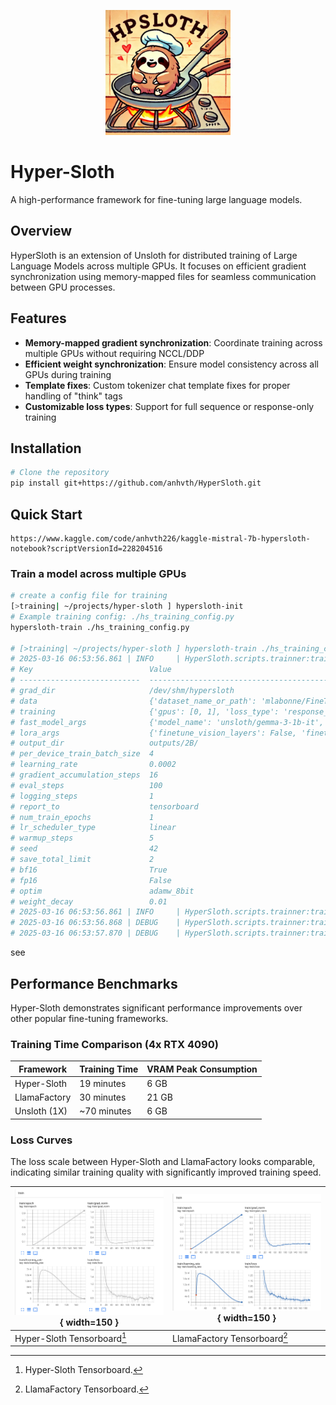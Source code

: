 <p align="center">
    <img src="images/hpsloth.webp" alt="HyperSloth Logo" width="200" />
</p>

# Hyper-Sloth

A high-performance framework for fine-tuning large language models.

## Overview

HyperSloth is an extension of Unsloth for distributed training of Large Language Models across multiple GPUs. It focuses on efficient gradient synchronization using memory-mapped files for seamless communication between GPU processes.

## Features

- **Memory-mapped gradient synchronization**: Coordinate training across multiple GPUs without requiring NCCL/DDP
- **Efficient weight synchronization**: Ensure model consistency across all GPUs during training
- **Template fixes**: Custom tokenizer chat template fixes for proper handling of "think" tags
- **Customizable loss types**: Support for full sequence or response-only training

## Installation

```bash
# Clone the repository
pip install git+https://github.com/anhvth/HyperSloth.git
```

## Quick Start

```kaggle
https://www.kaggle.com/code/anhvth226/kaggle-mistral-7b-hypersloth-notebook?scriptVersionId=228204516
```

### Train a model across multiple GPUs

```bash
# create a config file for training
[>training| ~/projects/hyper-sloth ] hypersloth-init
# Example training config: ./hs_training_config.py
hypersloth-train ./hs_training_config.py

# [>training| ~/projects/hyper-sloth ] hypersloth-train ./hs_training_config.py
# 2025-03-16 06:53:56.861 | INFO     | HyperSloth.scripts.trainner:train:94 -
# Key                          Value
# ---------------------------  ----------------------------------------------------------------------------------------------------------------------------------------------------------------------------------------------------------------------------
# grad_dir                     /dev/shm/hypersloth
# data                         {'dataset_name_or_path': 'mlabonne/FineTome-100k', 'test_ratio': 0.05, 'dataset_num_proc': 4, 'instruction_part': '<start_of_turn>user\n', 'response_part': '<start_of_turn>model\n', 'num_samples': 1000, 'split': 'train'}
# training                     {'gpus': [0, 1], 'loss_type': 'response_only'}
# fast_model_args              {'model_name': 'unsloth/gemma-3-1b-it', 'max_seq_length': 2048, 'load_in_4bit': True, 'load_in_8bit': False, 'full_finetuning': False, 'token': None}
# lora_args                    {'finetune_vision_layers': False, 'finetune_language_layers': True, 'finetune_attention_modules': True, 'finetune_mlp_modules': True, 'r': 16, 'lora_alpha': 16, 'lora_dropout': 0.0, 'bias': 'none', 'random_state': 3407}
# output_dir                   outputs/2B/
# per_device_train_batch_size  4
# learning_rate                0.0002
# gradient_accumulation_steps  16
# eval_steps                   100
# logging_steps                1
# report_to                    tensorboard
# num_train_epochs             1
# lr_scheduler_type            linear
# warmup_steps                 5
# seed                         42
# save_total_limit             2
# bf16                         True
# fp16                         False
# optim                        adamw_8bit
# weight_decay                 0.01
# 2025-03-16 06:53:56.861 | INFO     | HyperSloth.scripts.trainner:train:97 - Cleaning up previous runs
# 2025-03-16 06:53:56.868 | DEBUG    | HyperSloth.scripts.trainner:train:103 - Running on GPU 0
# 2025-03-16 06:53:57.870 | DEBUG    | HyperSloth.scripts.trainner:train:103 - Running on GPU 1
```

see

## Performance Benchmarks

Hyper-Sloth demonstrates significant performance improvements over other popular fine-tuning frameworks.

### Training Time Comparison (4x RTX 4090)

| Framework    | Training Time | VRAM Peak Consumption |
| ------------ | ------------- | --------------------- |
| Hyper-Sloth  | 19 minutes    | 6 GB                  |
| LlamaFactory | 30 minutes    | 21 GB                 |
| Unsloth (1X) | ~70 minutes   | 6 GB                  |

### Loss Curves

The loss scale between Hyper-Sloth and LlamaFactory looks comparable, indicating similar training quality with significantly improved training speed.

| ![Hyper-Sloth Tensorboard](images/hyper-sloth-tb.png){ width=150 } | ![LlamaFactory Tensorboard](images/llama-factory-tb.png){ width=150 } |
| ------------------------------------------------------------------ | --------------------------------------------------------------------- |
| Hyper-Sloth Tensorboard[^1]                                        | LlamaFactory Tensorboard[^2]                                          |

[^1]: Hyper-Sloth Tensorboard.
[^2]: LlamaFactory Tensorboard.

